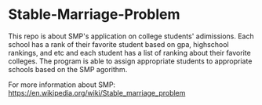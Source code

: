 # Stable-Marriage-Problem
This repo is about SMP's application on college students' adimissions. Each school has a rank of their favorite student based on gpa, highschool rankings, and etc and each student has a list of ranking about their favorite colleges. The program is able to assign appropriate students to appropriate schools based on the SMP agorithm.

For more information about SMP: https://en.wikipedia.org/wiki/Stable_marriage_problem
